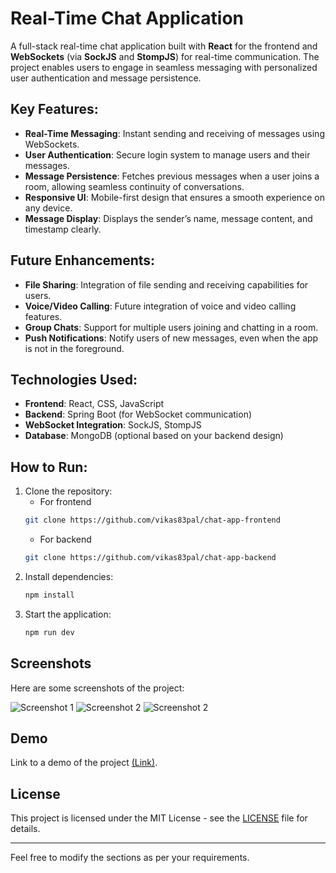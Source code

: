 
# Real-Time Chat Application

A full-stack real-time chat application built with **React** for the frontend and **WebSockets** (via **SockJS** and **StompJS**) for real-time communication. The project enables users to engage in seamless messaging with personalized user authentication and message persistence.

## Key Features:
- **Real-Time Messaging**: Instant sending and receiving of messages using WebSockets.
- **User Authentication**: Secure login system to manage users and their messages.
- **Message Persistence**: Fetches previous messages when a user joins a room, allowing seamless continuity of conversations.
- **Responsive UI**: Mobile-first design that ensures a smooth experience on any device.
- **Message Display**: Displays the sender’s name, message content, and timestamp clearly.

## Future Enhancements:
- **File Sharing**: Integration of file sending and receiving capabilities for users.
- **Voice/Video Calling**: Future integration of voice and video calling features.
- **Group Chats**: Support for multiple users joining and chatting in a room.
- **Push Notifications**: Notify users of new messages, even when the app is not in the foreground.

## Technologies Used:
- **Frontend**: React, CSS, JavaScript
- **Backend**: Spring Boot (for WebSocket communication)
- **WebSocket Integration**: SockJS, StompJS
- **Database**: MongoDB (optional based on your backend design)

## How to Run:
1. Clone the repository:
   - For frontend
   ```bash
   git clone https://github.com/vikas83pal/chat-app-frontend
   ```
   - For backend
   ```bash
   git clone https://github.com/vikas83pal/chat-app-backend
   ```
3. Install dependencies:
   ```bash
   npm install
   ```
4. Start the application:
   ```bash
   npm run dev
   ```

## Screenshots

Here are some screenshots of the project:

![Screenshot 1](./assets/ss1.png)
![Screenshot 2](./assets/ss3.png)
![Screenshot 2](./assets/ss2.png)


## Demo
Link to a demo of the project [(Link)](https://chat-eight-lemon.vercel.app/).

## License
This project is licensed under the MIT License - see the [LICENSE](LICENSE) file for details.

---

Feel free to modify the sections as per your requirements. 